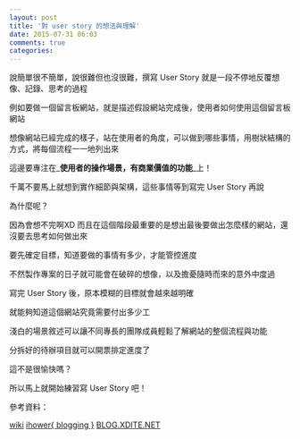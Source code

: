 ```yaml
---
layout: post
title: '對 user story 的想法與理解'
date: 2015-07-31 06:03
comments: true
categories: 
---
```

說簡單很不簡單，說很難但也沒很難，撰寫 User Story 就是一段不停地反覆想像、記錄、思考的過程

例如要做一個留言板網站，就是描述假設網站完成後，使用者如何使用這個留言板網站

想像網站已經完成的樣子，站在使用者的角度，可以做到哪些事情，用樹狀結構的方式，將每個流程一一地列出來

這邊要專注在_**使用者的操作場景，有商業價值的功能**_上！

千萬不要馬上就想到實作細節與架構，這些事情等到寫完 User Story 再說

為什麼呢？

因為會想不完啊XD 而且在這個階段最重要的是想出最後要做出怎麼樣的網站，還沒要去思考如何做出來

要先確定目標，知道要做的事情有多少，才能管控進度

不然製作專案的日子就可能會在破碎的想像，以及擔憂隨時而來的意外中度過


寫完 User Story 後，原本模糊的目標就會越來越明確

就能夠知道這個網站究竟需要付出多少工

淺白的場景敘述可以讓不同專長的團隊成員輕鬆了解網站的整個流程與功能

分拆好的待辦項目就可以開票排定進度了

這不是很愉快嗎？


所以馬上就開始練習寫 User Story 吧！


參考資料：

[wiki](https://en.wikipedia.org/wiki/User_story)
[ihower{ blogging }](https://ihower.tw/blog/archives/2090)
[BLOG.XDITE.NET](http://blog.xdite.net/posts/2014/05/29/from-idea-to-product-user-story)